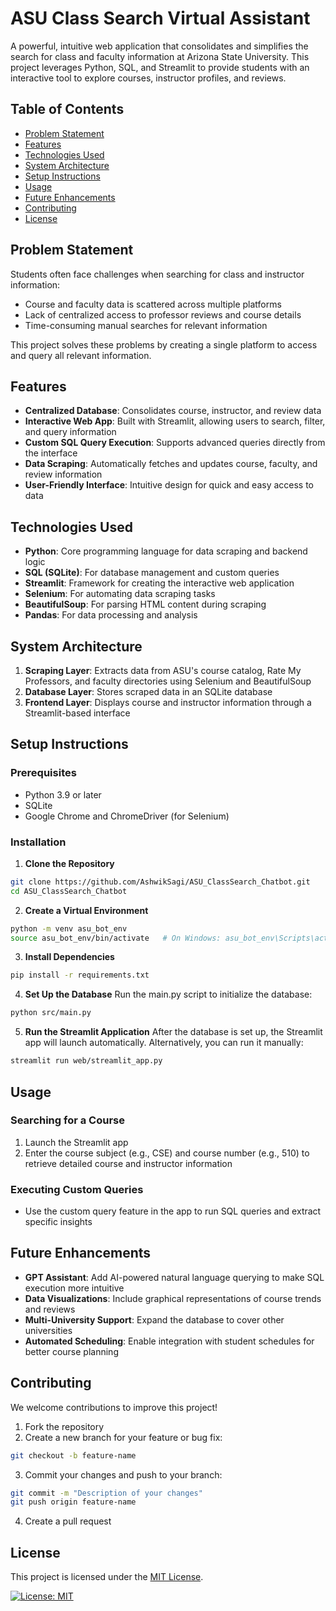 # ASU Class Search Virtual Assistant

A powerful, intuitive web application that consolidates and simplifies the search for class and faculty information at Arizona State University. This project leverages Python, SQL, and Streamlit to provide students with an interactive tool to explore courses, instructor profiles, and reviews.

## Table of Contents
- [Problem Statement](#problem-statement)
- [Features](#features)
- [Technologies Used](#technologies-used)
- [System Architecture](#system-architecture)
- [Setup Instructions](#setup-instructions)
- [Usage](#usage)
- [Future Enhancements](#future-enhancements)
- [Contributing](#contributing)
- [License](#license)

## Problem Statement

Students often face challenges when searching for class and instructor information:
- Course and faculty data is scattered across multiple platforms
- Lack of centralized access to professor reviews and course details
- Time-consuming manual searches for relevant information

This project solves these problems by creating a single platform to access and query all relevant information.

## Features
- **Centralized Database**: Consolidates course, instructor, and review data
- **Interactive Web App**: Built with Streamlit, allowing users to search, filter, and query information
- **Custom SQL Query Execution**: Supports advanced queries directly from the interface
- **Data Scraping**: Automatically fetches and updates course, faculty, and review information
- **User-Friendly Interface**: Intuitive design for quick and easy access to data

## Technologies Used
- **Python**: Core programming language for data scraping and backend logic
- **SQL (SQLite)**: For database management and custom queries
- **Streamlit**: Framework for creating the interactive web application
- **Selenium**: For automating data scraping tasks
- **BeautifulSoup**: For parsing HTML content during scraping
- **Pandas**: For data processing and analysis

## System Architecture
1. **Scraping Layer**: Extracts data from ASU's course catalog, Rate My Professors, and faculty directories using Selenium and BeautifulSoup
2. **Database Layer**: Stores scraped data in an SQLite database
3. **Frontend Layer**: Displays course and instructor information through a Streamlit-based interface

## Setup Instructions

### Prerequisites
- Python 3.9 or later
- SQLite
- Google Chrome and ChromeDriver (for Selenium)

### Installation

1. **Clone the Repository**
```bash
git clone https://github.com/AshwikSagi/ASU_ClassSearch_Chatbot.git
cd ASU_ClassSearch_Chatbot
```

2. **Create a Virtual Environment**
```bash
python -m venv asu_bot_env
source asu_bot_env/bin/activate   # On Windows: asu_bot_env\Scripts\activate
```

3. **Install Dependencies**
```bash
pip install -r requirements.txt
```

4. **Set Up the Database**
Run the main.py script to initialize the database:
```bash
python src/main.py
```

5. **Run the Streamlit Application**
After the database is set up, the Streamlit app will launch automatically. Alternatively, you can run it manually:
```bash
streamlit run web/streamlit_app.py
```

## Usage

### Searching for a Course
1. Launch the Streamlit app
2. Enter the course subject (e.g., CSE) and course number (e.g., 510) to retrieve detailed course and instructor information

### Executing Custom Queries
- Use the custom query feature in the app to run SQL queries and extract specific insights

## Future Enhancements
- **GPT Assistant**: Add AI-powered natural language querying to make SQL execution more intuitive
- **Data Visualizations**: Include graphical representations of course trends and reviews
- **Multi-University Support**: Expand the database to cover other universities
- **Automated Scheduling**: Enable integration with student schedules for better course planning

## Contributing

We welcome contributions to improve this project!

1. Fork the repository
2. Create a new branch for your feature or bug fix:
```bash
git checkout -b feature-name
```

3. Commit your changes and push to your branch:
```bash
git commit -m "Description of your changes"
git push origin feature-name
```

4. Create a pull request

## License

This project is licensed under the [MIT License](https://opensource.org/licenses/MIT).

[![License: MIT](https://img.shields.io/badge/License-MIT-yellow.svg)](https://opensource.org/licenses/MIT)










